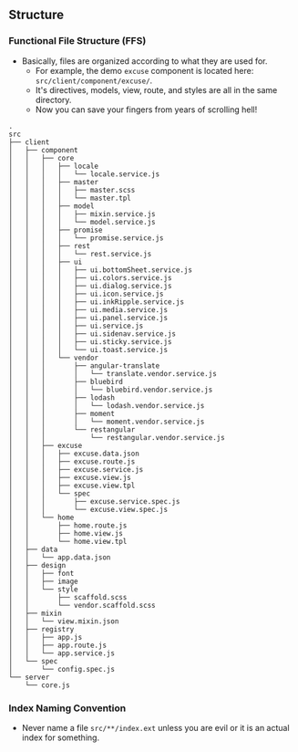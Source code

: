 ## Structure

### Functional File Structure (FFS)
- Basically, files are organized according to what they are used for.
	- For example, the demo `excuse` component is located here: `src/client/component/excuse/`.
	- It's directives, models, view, route, and styles are all in the same directory.
	- Now you can save your fingers from years of scrolling hell!

```
.
src
├── client
│   ├── component
│   │   ├── core
│   │   │   ├── locale
│   │   │   │   └── locale.service.js
│   │   │   ├── master
│   │   │   │   ├── master.scss
│   │   │   │   └── master.tpl
│   │   │   ├── model
│   │   │   │   ├── mixin.service.js
│   │   │   │   └── model.service.js
│   │   │   ├── promise
│   │   │   │   └── promise.service.js
│   │   │   ├── rest
│   │   │   │   └── rest.service.js
│   │   │   ├── ui
│   │   │   │   ├── ui.bottomSheet.service.js
│   │   │   │   ├── ui.colors.service.js
│   │   │   │   ├── ui.dialog.service.js
│   │   │   │   ├── ui.icon.service.js
│   │   │   │   ├── ui.inkRipple.service.js
│   │   │   │   ├── ui.media.service.js
│   │   │   │   ├── ui.panel.service.js
│   │   │   │   ├── ui.service.js
│   │   │   │   ├── ui.sidenav.service.js
│   │   │   │   ├── ui.sticky.service.js
│   │   │   │   └── ui.toast.service.js
│   │   │   └── vendor
│   │   │       ├── angular-translate
│   │   │       │   └── translate.vendor.service.js
│   │   │       ├── bluebird
│   │   │       │   └── bluebird.vendor.service.js
│   │   │       ├── lodash
│   │   │       │   └── lodash.vendor.service.js
│   │   │       ├── moment
│   │   │       │   └── moment.vendor.service.js
│   │   │       └── restangular
│   │   │           └── restangular.vendor.service.js
│   │   ├── excuse
│   │   │   ├── excuse.data.json
│   │   │   ├── excuse.route.js
│   │   │   ├── excuse.service.js
│   │   │   ├── excuse.view.js
│   │   │   ├── excuse.view.tpl
│   │   │   └── spec
│   │   │       ├── excuse.service.spec.js
│   │   │       └── excuse.view.spec.js
│   │   └── home
│   │       ├── home.route.js
│   │       ├── home.view.js
│   │       └── home.view.tpl
│   ├── data
│   │   └── app.data.json
│   ├── design
│   │   ├── font
│   │   ├── image
│   │   └── style
│   │       ├── scaffold.scss
│   │       └── vendor.scaffold.scss
│   ├── mixin
│   │   └── view.mixin.json
│   ├── registry
│   │   ├── app.js
│   │   ├── app.route.js
│   │   └── app.service.js
│   └── spec
│       └── config.spec.js
└── server
    └── core.js

```

### Index Naming Convention
- Never name a file `src/**/index.ext` unless you are evil or it is an actual index for something.